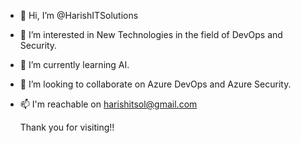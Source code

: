 - 👋 Hi, I’m @HarishITSolutions
- 👀 I’m interested in New Technologies in the field of DevOps and Security.
- 🌱 I’m currently learning AI.
- 💞️ I’m looking to collaborate on Azure DevOps and Azure Security.
- 📫 I'm reachable on harishitsol@gmail.com

  Thank you for visiting!!
